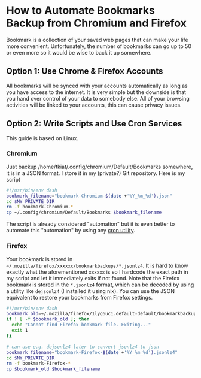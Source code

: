 # How to Automate Bookmarks Backup from Chromium and Firefox

Bookmark is a collection of your saved web pages that can make your life more convenient. Unfortunately, the number of bookmarks can go up to 50 or even more so it would be wise to back it up somewhere.

## Option 1: Use Chrome & Firefox Accounts

All bookmarks will be synced with your accounts automatically as long as you have access to the internet. It is very simple but the downside is that you hand over control of your data to somebody else. All of your browsing activities will be linked to your accounts, this can cause privacy issues.

## Option 2: Write Scripts and Use Cron Services

This guide is based on Linux.

### Chromium

Just backup /home/tkiat/.config/chromium/Default/Bookmarks somewhere, it is in a JSON format. I store it in my (private?) Git repository. Here is my script

```sh
#!/usr/bin/env dash
bookmark_filename="bookmark-Chromium-$(date +'%Y_%m_%d').json"
cd $MY_PRIVATE_DIR
rm -f bookmark-Chromium-*
cp ~/.config/chromium/Default/Bookmarks $bookmark_filename
```

The script is already considered "automation" but it is even better to automate this "automation" by using any [cron utility](https://en.wikipedia.org/wiki/Cron).

### Firefox

Your bookmark is stored in `~/.mozilla/firefox/xxxxxx/bookmarkbackups/*.jsonlz4`. It is hard to know exactly what the aforementioned `xxxxxx` is so I hardcode the exact path in my script and let it immediately exits if not found. Note that the Firefox bookmark is stored in the `*.jsonlz4` format, which can be decoded by using a utility like `dejsonlz4` (I installed it using nix). You can use the JSON equivalent to restore your bookmarks from Firefox settings.

```sh
#!/usr/bin/env dash
bookmark_old=~/.mozilla/firefox/1lyg6uc1.default-default/bookmarkbackups/*.jsonlz4
if ! [ -f $bookmark_old ]; then
  echo "Cannot find Firefox bookmark file. Exiting..."
  exit 1
fi

# can use e.g. dejsonlz4 later to convert jsonlz4 to json
bookmark_filename="bookmark-Firefox-$(date +'%Y_%m_%d').jsonlz4"
cd $MY_PRIVATE_DIR
rm -f bookmark-Firefox-*
cp $bookmark_old $bookmark_filename
```
